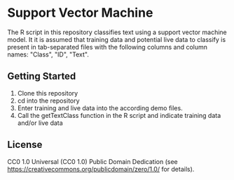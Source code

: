 # Support Vector Machine

The R script in this repository classifies text using a support vector machine model. 
It it is assumed that training data and potential live data to classify is present in tab-separated files with the following columns and column names: "Class", "ID", "Text". 

## Getting Started

1. Clone this repository
1. cd into the repository
1. Enter training and live data into the according demo files. 
1. Call the getTextClass function in the R script and indicate training data and/or live data

## License

CC0 1.0 Universal (CC0 1.0) Public Domain Dedication (see https://creativecommons.org/publicdomain/zero/1.0/ for details).
